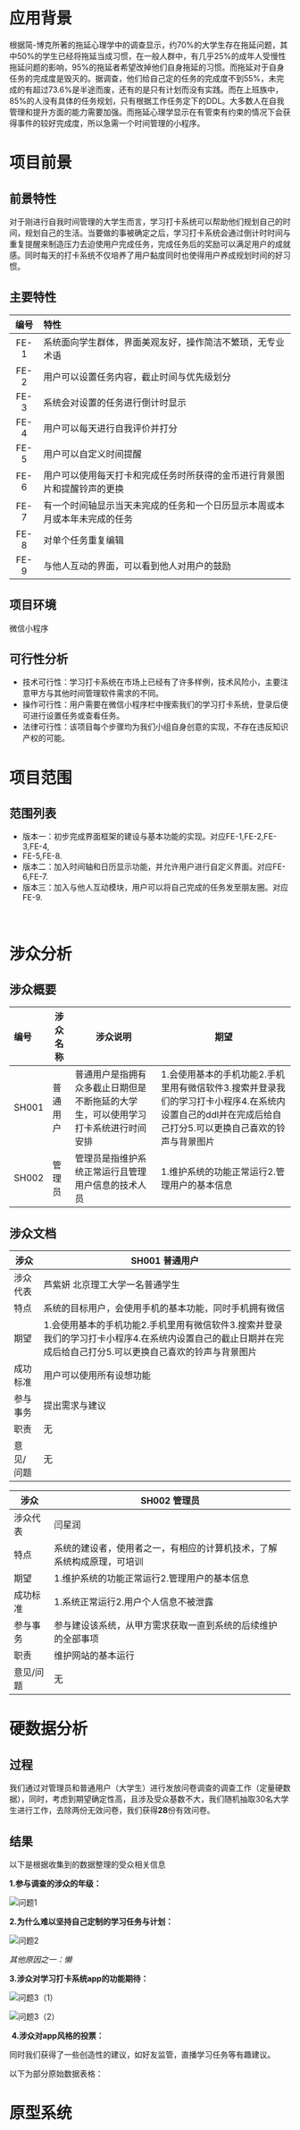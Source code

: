 # **应用背景**

根据简-博克所著的拖延心理学中的调查显示，约70%的大学生存在拖延问题，其中50%的学生已经将拖延当成习惯，在一般人群中，有几乎25%的成年人受慢性拖延问题的影响，95%的拖延者希望改掉他们自身拖延的习惯。而拖延对于自身任务的完成度是毁灭的。据调查，他们给自己定的任务的完成度不到55%，未完成的有超过73.6%是半途而废，还有的是只有计划而没有实践。而在上班族中，85%的人没有具体的任务规划，只有根据工作任务定下的DDL。大多数人在自我管理和提升方面的能力需要加强。而拖延心理学显示在有管束有约束的情况下会获得事件的较好完成度，所以急需一个时间管理的小程序。

# **项目前景**

## **前景特性**

对于刚进行自我时间管理的大学生而言，学习打卡系统可以帮助他们规划自己的时间，规划自己的生活。当要做的事被确定之后，学习打卡系统会通过倒计时时间与重复提醒来制造压力去迫使用户完成任务，完成任务后的奖励可以满足用户的成就感。同时每天的打卡系统不仅培养了用户黏度同时也使得用户养成规划时间的好习惯。

## **主要特性**

| 编号 | 特性                                                         |
| :--: | :----------------------------------------------------------- |
| FE-1 | 系统面向学生群体，界面美观友好，操作简洁不繁琐，无专业术语   |
| FE-2 | 用户可以设置任务内容，截止时间与优先级划分                   |
| FE-3 | 系统会对设置的任务进行倒计时显示                             |
| FE-4 | 用户可以每天进行自我评价并打分                               |
| FE-5 | 用户可以自定义时间提醒                                       |
| FE-6 | 用户可以使用每天打卡和完成任务时所获得的金币进行背景图片和提醒铃声的更换 |
| FE-7 | 有一个时间轴显示当天未完成的任务和一个日历显示本周或本月或本年未完成的任务 |
| FE-8 | 对单个任务重复编辑                                           |
| FE-9 | 与他人互动的界面，可以看到他人对用户的鼓励                   |

## **项目环境**

微信小程序 

## **可行性分析**

-  技术可行性：学习打卡系统在市场上已经有了许多样例，技术风险小，主要注意甲方与其他时间管理软件需求的不同。
-  操作可行性：用户需要在微信小程序栏中搜索我们的学习打卡系统，登录后便可进行设置任务或查看任务。
-  法律可行性：该项目每个步骤均为我们小组自身创意的实现，不存在违反知识产权的可能。

# **项目范围**

## **范围列表**

- 版本一：初步完成界面框架的建设与基本功能的实现。对应FE-1,FE-2,FE-3,FE-4,
- FE-5,FE-8.
-  版本二：加入时间轴和日历显示功能，并允许用户进行自定义界面。对应FE-6,FE-7.
-  版本三：加入与他人互动模块，用户可以将自己完成的任务发至朋友圈。对应FE-9.

​    

# **涉众分析**

## **涉众概要**

| 编号  | 涉众名称 | 涉众说明                                                     | 期望                                                         |
| :---- | -------- | ------------------------------------------------------------ | ------------------------------------------------------------ |
| SH001 | 普通用户 | 普通用户是指拥有众多截止日期但是不断拖延的大学生，可以使用学习打卡系统进行时间安排 | 1.会使用基本的手机功能2.手机里用有微信软件3.搜索并登录我们的学习打卡小程序4.在系统内设置自己的ddl并在完成后给自己打分5.可以更换自己喜欢的铃声与背景图片 |
| SH002 | 管理员   | 管理员是指维护系统正常运行且管理用户信息的技术人员           | 1.维护系统的功能正常运行2.管理用户的基本信息                 |

## **涉众文档**

| 涉众      | SH001 普通用户                                               |
| --------- | ------------------------------------------------------------ |
| 涉众代表  | 芦紫妍 北京理工大学一名普通学生                              |
| 特点      | 系统的目标用户，会使用手机的基本功能，同时手机拥有微信       |
| 期望      | 1.会使用基本的手机功能2.手机里用有微信软件3.搜索并登录我们的学习打卡小程序4.在系统内设置自己的截止日期并在完成后给自己打分5.可以更换自己喜欢的铃声与背景图片 |
| 成功标准  | 用户可以使用所有设想功能                                     |
| 参与事务  | 提出需求与建议                                               |
| 职责      | 无                                                           |
| 意见/问题 | 无                                                           |

| 涉众      | SH002 管理员                                                 |
| --------- | ------------------------------------------------------------ |
| 涉众代表  | 闫星润                                                       |
| 特点      | 系统的建设者，使用者之一，有相应的计算机技术，了解系统构成原理，可培训 |
| 期望      | 1.维护系统的功能正常运行2.管理用户的基本信息                 |
| 成功标准  | 1.系统正常运行2.用户个人信息不被泄露                         |
| 参与事务  | 参与建设该系统，从甲方需求获取一直到系统的后续维护的全部事项 |
| 职责      | 维护网站的基本运行                                           |
| 意见/问题 | 无                                                           |



# **硬数据分析**

## **过程**

我们通过对管理员和普通用户（大学生）进行发放问卷调查的调查工作（定量硬数据），同时，考虑到期望确定性高，且涉及受众基数不大，我们随机抽取30名大学生进行工作，去除两份无效问卷，我们获得**28**份有效问卷。

## **结果**

以下是根据收集到的数据整理的受众相关信息

**1.参与调查的涉众的年级：**

![问题1](https://gitee.com/zang_layton/Software/raw/master/img/20200418213907.png)

**2.为什么难以坚持自己定制的学习任务与计划：**

![问题2](https://gitee.com/zang_layton/Software/raw/master/img/33de8274833d5baadcfdabbe0f53728a.png)

*其他原因之一：懒*

 

**3.涉众对学习打卡系统app的功能期待：**



 ![问题3（1）](https://gitee.com/zang_layton/Software/raw/master/img/4766e7d9f54c4c7f6dcdd7d4b93e22df.png)

![问题3（2）](https://gitee.com/zang_layton/Software/raw/master/img/4f6952f66e67a4fbe43e9dd3e45ca8dc.png)

​       **4.涉众对app风格的投票：**



同时我们获得了一些创造性的建议，如好友监管，直播学习任务等有趣建议。

 

 

以下为部分原始数据表格：

 



 

# **原型系统**



